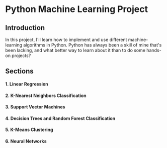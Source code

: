 # Python Machine Learning Project
## Introduction
In this project, I'll learn how to implement and use different machine-learning algorithms in Python. Python has always been a skill of mine that's been lacking, and what better way to learn about it than to do some hands-on projects? 

## Sections
#### 1. Linear Regression
#### 2. K-Nearest Neighbors Classification
#### 3. Support Vector Machines
#### 4. Decision Trees and Random Forest Classification
#### 5. K-Means Clustering
#### 6. Neural Networks
